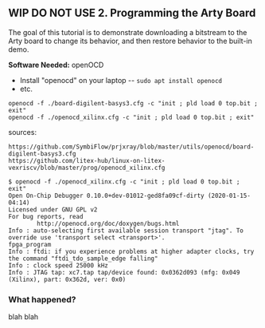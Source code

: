 
## WIP DO NOT USE 2. Programming the Arty Board

The goal of this tutorial is to demonstrate downloading a bitstream to the Arty board to change its behavior,
and then restore behavior to the built-in demo.

__Software Needed:__ openOCD

* Install "openocd" on your laptop -- `sudo apt install openocd`
* etc.

```
openocd -f ./board-digilent-basys3.cfg -c "init ; pld load 0 top.bit ; exit"
openocd -f ./openocd_xilinx.cfg -c "init ; pld load 0 top.bit ; exit"
```

sources:
```
https://github.com/SymbiFlow/prjxray/blob/master/utils/openocd/board-digilent-basys3.cfg
https://github.com/litex-hub/linux-on-litex-vexriscv/blob/master/prog/openocd_xilinx.cfg
```



```
$ openocd -f ./openocd_xilinx.cfg -c "init ; pld load 0 top.bit ; exit"
Open On-Chip Debugger 0.10.0+dev-01012-ged8fa09cf-dirty (2020-01-15-04:14)
Licensed under GNU GPL v2
For bug reports, read
        http://openocd.org/doc/doxygen/bugs.html
Info : auto-selecting first available session transport "jtag". To override use 'transport select <transport>'.
fpga_program
Info : ftdi: if you experience problems at higher adapter clocks, try the command "ftdi_tdo_sample_edge falling"
Info : clock speed 25000 kHz
Info : JTAG tap: xc7.tap tap/device found: 0x0362d093 (mfg: 0x049 (Xilinx), part: 0x362d, ver: 0x0)
```

### What happened? 

blah blah

